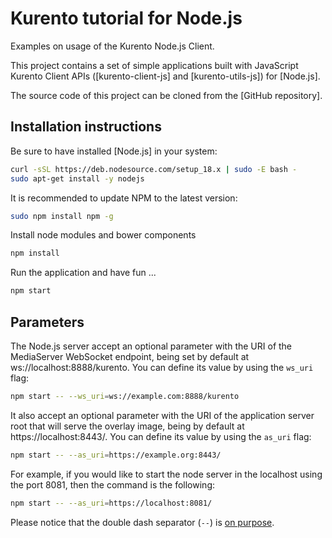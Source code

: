 Kurento tutorial for Node.js
============================
Examples on usage of the Kurento Node.js Client.

This project contains a set of simple applications built with JavaScript Kurento
Client APIs ([kurento-client-js] and [kurento-utils-js]) for [Node.js].

The source code of this project can be cloned from the [GitHub repository].

Installation instructions
-------------------------

Be sure to have installed [Node.js] in your system:

```bash
curl -sSL https://deb.nodesource.com/setup_18.x | sudo -E bash -
sudo apt-get install -y nodejs
```

It is recommended to update NPM to the latest version:

```bash
sudo npm install npm -g
```


Install node modules and bower components

```bash
npm install
```

Run the application and have fun ...

```bash
npm start
```

Parameters
----------

The Node.js server accept an optional parameter with the URI of the MediaServer
WebSocket endpoint, being set by default at ws://localhost:8888/kurento. You can
define its value by using the ```ws_uri``` flag:

```bash
npm start -- --ws_uri=ws://example.com:8888/kurento
```

It also accept an optional parameter with the URI of the application server root
that will serve the overlay image, being by default at https://localhost:8443/.
You can define its value by using the ```as_uri``` flag:

```bash
npm start -- --as_uri=https://example.org:8443/
```

For example, if you would like to start the node server in the localhost using
the port 8081, then the command is the following:

```bash
npm start -- --as_uri=https://localhost:8081/
```

Please notice that the double dash separator (```--```) is [on
purpose](https://www.npmjs.org/doc/cli/npm-run-script.html#description).
